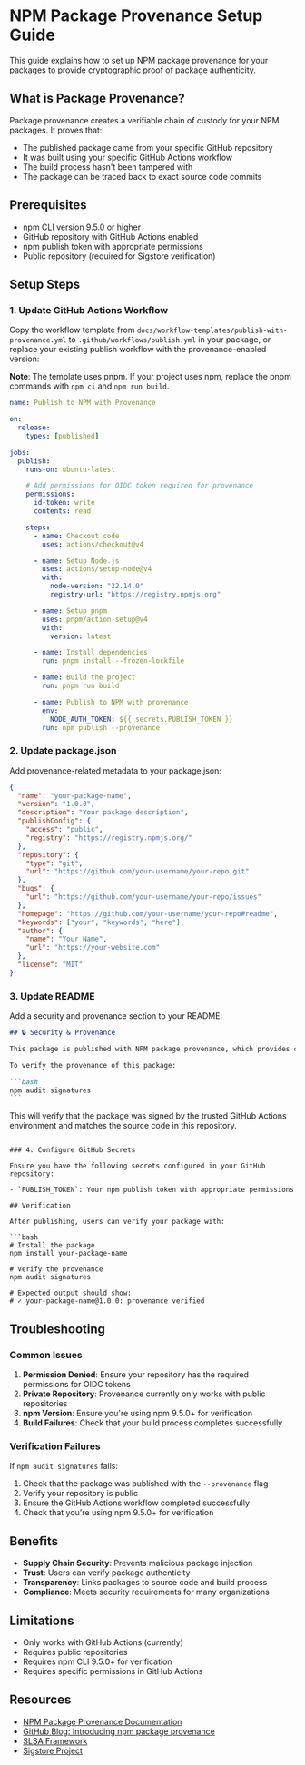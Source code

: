 # NPM Package Provenance Setup Guide

This guide explains how to set up NPM package provenance for your packages to provide cryptographic proof of package authenticity.

## What is Package Provenance?

Package provenance creates a verifiable chain of custody for your NPM packages. It proves that:

- The published package came from your specific GitHub repository
- It was built using your specific GitHub Actions workflow
- The build process hasn't been tampered with
- The package can be traced back to exact source code commits

## Prerequisites

- npm CLI version 9.5.0 or higher
- GitHub repository with GitHub Actions enabled
- npm publish token with appropriate permissions
- Public repository (required for Sigstore verification)

## Setup Steps

### 1. Update GitHub Actions Workflow

Copy the workflow template from `docs/workflow-templates/publish-with-provenance.yml` to `.github/workflows/publish.yml` in your package, or replace your existing publish workflow with the provenance-enabled version:

**Note**: The template uses pnpm. If your project uses npm, replace the pnpm commands with `npm ci` and `npm run build`.

```yaml
name: Publish to NPM with Provenance

on:
  release:
    types: [published]

jobs:
  publish:
    runs-on: ubuntu-latest

    # Add permissions for OIDC token required for provenance
    permissions:
      id-token: write
      contents: read

    steps:
      - name: Checkout code
        uses: actions/checkout@v4

      - name: Setup Node.js
        uses: actions/setup-node@v4
        with:
          node-version: "22.14.0"
          registry-url: "https://registry.npmjs.org"

      - name: Setup pnpm
        uses: pnpm/action-setup@v4
        with:
          version: latest

      - name: Install dependencies
        run: pnpm install --frozen-lockfile

      - name: Build the project
        run: pnpm run build

      - name: Publish to NPM with provenance
        env:
          NODE_AUTH_TOKEN: ${{ secrets.PUBLISH_TOKEN }}
        run: npm publish --provenance
```

### 2. Update package.json

Add provenance-related metadata to your package.json:

```json
{
  "name": "your-package-name",
  "version": "1.0.0",
  "description": "Your package description",
  "publishConfig": {
    "access": "public",
    "registry": "https://registry.npmjs.org/"
  },
  "repository": {
    "type": "git",
    "url": "https://github.com/your-username/your-repo.git"
  },
  "bugs": {
    "url": "https://github.com/your-username/your-repo/issues"
  },
  "homepage": "https://github.com/your-username/your-repo#readme",
  "keywords": ["your", "keywords", "here"],
  "author": {
    "name": "Your Name",
    "url": "https://your-website.com"
  },
  "license": "MIT"
}
```

### 3. Update README

Add a security and provenance section to your README:

````markdown
## 🔒 Security & Provenance

This package is published with NPM package provenance, which provides cryptographic proof that this package was built from the source code in this repository using the GitHub Actions workflow.

To verify the provenance of this package:

```bash
npm audit signatures
```
````

This will verify that the package was signed by the trusted GitHub Actions environment and matches the source code in this repository.

````

### 4. Configure GitHub Secrets

Ensure you have the following secrets configured in your GitHub repository:

- `PUBLISH_TOKEN`: Your npm publish token with appropriate permissions

## Verification

After publishing, users can verify your package with:

```bash
# Install the package
npm install your-package-name

# Verify the provenance
npm audit signatures

# Expected output should show:
# ✓ your-package-name@1.0.0: provenance verified
````

## Troubleshooting

### Common Issues

1. **Permission Denied**: Ensure your repository has the required permissions for OIDC tokens
2. **Private Repository**: Provenance currently only works with public repositories
3. **npm Version**: Ensure you're using npm 9.5.0+ for verification
4. **Build Failures**: Check that your build process completes successfully

### Verification Failures

If `npm audit signatures` fails:

1. Check that the package was published with the `--provenance` flag
2. Verify your repository is public
3. Ensure the GitHub Actions workflow completed successfully
4. Check that you're using npm 9.5.0+ for verification

## Benefits

- **Supply Chain Security**: Prevents malicious package injection
- **Trust**: Users can verify package authenticity
- **Transparency**: Links packages to source code and build process
- **Compliance**: Meets security requirements for many organizations

## Limitations

- Only works with GitHub Actions (currently)
- Requires public repositories
- Requires npm CLI 9.5.0+ for verification
- Requires specific permissions in GitHub Actions

## Resources

- [NPM Package Provenance Documentation](https://docs.npmjs.com/generating-provenance-statements)
- [GitHub Blog: Introducing npm package provenance](https://github.blog/security/supply-chain-security/introducing-npm-package-provenance/)
- [SLSA Framework](https://slsa.dev/)
- [Sigstore Project](https://www.sigstore.dev/)
